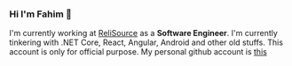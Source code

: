 ### Hi I'm Fahim 👋
I'm currently working at [ReliSource](http://www.relisource.com/) as a **Software Engineer**.
I'm currently tinkering with .NET Core, React, Angular, Android and other old stuffs. This account is only for official purpose. My personal github account is [this](https://github.com/fahimshahrierrasel)

<!--
**fahim-relisource/fahim-relisource** is a ✨ _special_ ✨ repository because its `README.md` (this file) appears on your GitHub profile.

Here are some ideas to get you started:

- 🔭 I’m currently working on ...
- 🌱 I’m currently learning ...
- 👯 I’m looking to collaborate on ...
- 🤔 I’m looking for help with ...
- 💬 Ask me about ...
- 📫 How to reach me: ...
- 😄 Pronouns: ...
- ⚡ Fun fact: ...
-->
